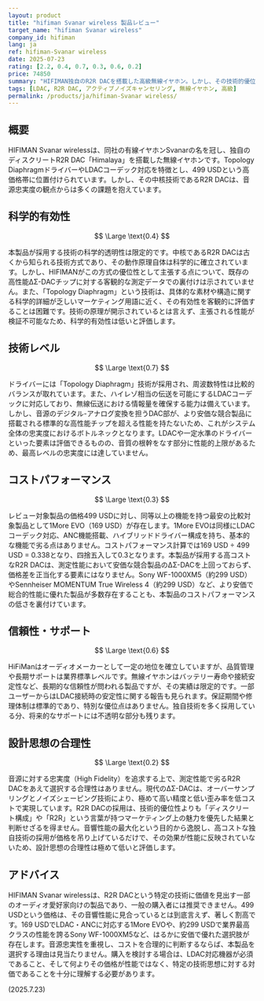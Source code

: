 ```yaml
---
layout: product
title: "hifiman Svanar wireless 製品レビュー"
target_name: "hifiman Svanar wireless"
company_id: hifiman
lang: ja
ref: hifiman-Svanar wireless
date: 2025-07-23
rating: [2.2, 0.4, 0.7, 0.3, 0.6, 0.2]
price: 74850
summary: "HIFIMAN独自のR2R DACを搭載した高級無線イヤホン。しかし、その技術的優位性は不明瞭であり、性能に対して499 USDという価格は著しく割高。"
tags: [LDAC, R2R DAC, アクティブノイズキャンセリング, 無線イヤホン, 高級]
permalink: /products/ja/hifiman-Svanar wireless/
---
```

## 概要

HIFIMAN Svanar wirelessは、同社の有線イヤホンSvanarの名を冠し、独自のディスクリートR2R DAC「Himalaya」を搭載した無線イヤホンです。Topology DiaphragmドライバーやLDACコーデック対応を特徴とし、499 USDという高価格帯に位置付けられています。しかし、その中核技術であるR2R DACは、音源忠実度の観点からは多くの課題を抱えています。

## 科学的有効性

$$ \Large \text{0.4} $$

本製品が採用する技術の科学的透明性は限定的です。中核であるR2R DACは古くから知られる技術方式であり、その動作原理自体は科学的に確立されています。しかし、HIFIMANがこの方式の優位性として主張する点について、既存の高性能ΔΣ-DACチップに対する客観的な測定データでの裏付けは示されていません。また、「Topology Diaphragm」という技術は、具体的な素材や構造に関する科学的詳細が乏しいマーケティング用語に近く、その有効性を客観的に評価することは困難です。技術の原理が開示されているとは言えず、主張される性能が検証不可能なため、科学的有効性は低いと評価します。

## 技術レベル

$$ \Large \text{0.7} $$

ドライバーには「Topology Diaphragm」技術が採用され、周波数特性は比較的バランスが取れています。また、ハイレゾ相当の伝送を可能にするLDACコーデックに対応しており、無線伝送における情報量を確保する能力は備えています。しかし、音源のデジタル-アナログ変換を担うDAC部が、より安価な競合製品に搭載される標準的な高性能チップを超える性能を持たないため、これがシステム全体の忠実度におけるボトルネックとなります。LDACや一定水準のドライバーといった要素は評価できるものの、音質の根幹をなす部分に性能的上限があるため、最高レベルの忠実度には達していません。

## コストパフォーマンス

$$ \Large \text{0.3} $$

レビュー対象製品の価格499 USDに対し、同等以上の機能を持つ最安の比較対象製品として1More EVO（169 USD）が存在します。1More EVOは同様にLDACコーデック対応、ANC機能搭載、ハイブリッドドライバー構成を持ち、基本的な機能で劣る点はありません。コストパフォーマンス計算では169 USD ÷ 499 USD = 0.338となり、四捨五入して0.3となります。本製品が採用する高コストなR2R DACは、測定性能において安価な競合製品のΔΣ-DACを上回っておらず、価格差を正当化する要素にはなりません。Sony WF-1000XM5（約299 USD）やSennheiser MOMENTUM True Wireless 4（約299 USD）など、より安価で総合的性能に優れた製品が多数存在することも、本製品のコストパフォーマンスの低さを裏付けています。

## 信頼性・サポート

$$ \Large \text{0.6} $$

HiFiManはオーディオメーカーとして一定の地位を確立していますが、品質管理や長期サポートは業界標準レベルです。無線イヤホンはバッテリー寿命や接続安定性など、長期的な信頼性が問われる製品ですが、その実績は限定的です。一部ユーザーからはLDAC接続時の安定性に関する報告も見られます。保証期間や修理体制は標準的であり、特別な優位点はありません。独自技術を多く採用している分、将来的なサポートには不透明な部分も残ります。

## 設計思想の合理性

$$ \Large \text{0.2} $$

音源に対する忠実度（High Fidelity）を追求する上で、測定性能で劣るR2R DACをあえて選択する合理性はありません。現代のΔΣ-DACは、オーバーサンプリングとノイズシェーピング技術により、極めて高い精度と低い歪み率を低コストで実現しています。R2R DACの採用は、技術的優位性よりも「ディスクリート構成」や「R2R」という言葉が持つマーケティング上の魅力を優先した結果と判断せざるを得ません。音響性能の最大化という目的から逸脱し、高コストな独自技術の採用が価格を吊り上げているだけで、その効果が性能に反映されていないため、設計思想の合理性は極めて低いと評価します。

## アドバイス

HIFIMAN Svanar wirelessは、R2R DACという特定の技術に価値を見出す一部のオーディオ愛好家向けの製品であり、一般の購入者には推奨できません。499 USDという価格は、その音響性能に見合っているとは到底言えず、著しく割高です。169 USDでLDAC・ANCに対応する1More EVOや、約299 USDで業界最高クラスの性能を誇るSony WF-1000XM5など、はるかに安価で優れた選択肢が存在します。音源忠実性を重視し、コストを合理的に判断するならば、本製品を選択する理由は見当たりません。購入を検討する場合は、LDAC対応機器が必須であること、そして何よりその価格が性能ではなく、特定の技術思想に対する対価であることを十分に理解する必要があります。

(2025.7.23)
